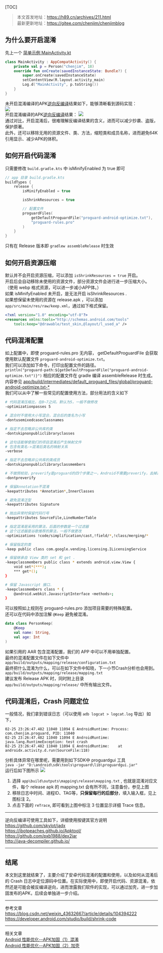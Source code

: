 
[TOC]

> 本文首发地址：<https://h89.cn/archives/211.html>  
> 最新更新地址：<https://gitee.com/chenjim/chenjimblog>


## 为什么要开启混淆
先上一个 [简单示例 MainActivity.kt ](https://gitee.com/chenjim/ProguardDemo)  
```kotlin
class MainActivity : AppCompatActivity() {
    private val p = Person("chenjim", 18)
    override fun onCreate(savedInstanceState: Bundle?) {
        super.onCreate(savedInstanceState)
        setContentView(R.layout.activity_main)
        Log.d("MainActivity", p.toString())
    }
}
```
未开启混淆编译的APK[逆向反编译](https://github.com/skylot/jadx)结果如下，能够清晰看到源码实现：  
![](https://pic.chenjim.com/202402252035340.png-blog)  
开启混淆编译的APK[逆向反编译](https://github.com/skylot/jadx)结果： 
![](https://pic.chenjim.com/202402252037681.png-blog)  
通过对比，开启混淆后，很难理解反编译结果的含义，进而可以减少抄袭、盗版，保护原著。  
此外，还可以移除无用的资源文件、类、方法，缩短类和成员名称，进而避免64K引用显示、减少APK的体积。


## 如何开启代码混淆
只需要修改 `build.gradle.kts` 中 isMinifyEnabled 为 true 即可  
```kotlin DSL
// app 目录 build.gradle.kts
buildTypes {
    release {
        isMinifyEnabled = true  

        isShrinkResources = true

        // 配置文件 
        proguardFiles(
            getDefaultProguardFile("proguard-android-optimize.txt"),
            "proguard-rules.pro"
        )
    }
}
```
只有在 Release 版本即 `gradlew assembleRelease` 时生效  


## 如何开启资源压缩
默认并不会开启资源压缩，可以添加 `isShrinkResources = true` 开启。  
开启后会自动移除未使用的资源文件，部分资源文件会进行进一步压缩大小。  
（使用 webp 格式资源，可以进一步减小APP体。）  
如果 isMinifyEnabled 未开启，是无法开启 isShrinkResources .    
如果想保留未使用的资源在 release.apk ，可以添加 `app/src/main/res/raw/keep.xml`，通过如下格式保留。  
```xml
<?xml version="1.0" encoding="utf-8"?>
<resources xmlns:tools="http://schemas.android.com/tools"
    tools:keep="@drawable/test_skin,@layout/l_used_a" />
```

## 代码混淆配置  
如上配置中，即使 proguard-rules.pro 无内容， getDefaultProguardFile 会获取使用默认配置文件 `proguard-android-optimize.txt`。  
我们可以添加如下命令，打印出配置文件的路径。  
 `println("proguard-path:${getDefaultProguardFile("proguard-android-optimize.txt")}")` 
相应的配置文件在 gradle 编译 assembleRelease 时生成。  
内容参见 [app/build/intermediates/default_proguard_files/global/proguard-android-optimize.txt-*](https://gitee.com/chenjim/ProguardDemo/blob/main/default_proguard_files/global/proguard-android-optimize.txt-8.2.2)   
我们可以从中了解一些常见的配置使用方法，部分用法的含义如下   
```bash
# 代码混淆压缩比，在0~7之间，默认为5，一般不做修改
-optimizationpasses 5

# 混合时不使用大小写混合，混合后的类名为小写
-dontusemixedcaseclassnames

# 指定不去忽略非公共库的类
-dontskipnonpubliclibraryclasses
```
```bash
# 这句话能够使我们的项目混淆后产生映射文件
# 包含有类名->混淆后类名的映射关系
-verbose

# 指定不去忽略非公共库的类成员
-dontskipnonpubliclibraryclassmembers
```
```bash
# 不做预校验，preverify是proguard的四个步骤之一，Android不需要preverify，去掉这一步能够加快混淆速度。
-dontpreverify

# 保留Annotation不混淆
-keepattributes *Annotation*,InnerClasses
```
```bash
# 避免混淆泛型
-keepattributes Signature

# 抛出异常时保留代码行号
-keepattributes SourceFile,LineNumberTable

# 指定混淆是采用的算法，后面的参数是一个过滤器
# 这个过滤器是谷歌推荐的算法，一般不做更改
-optimizations !code/simplification/cast,!field/*,!class/merging/*
```
```bash
# 保留指定的类 
-keep public class com.google.vending.licensing.ILicensingService

# 保留继承自 View 类的 set 和 get .
-keepclassmembers public class * extends android.view.View {
    void set*(***);
    *** get*();
}

# 保留 Javascript 接口.
-keepclassmembers class * {
    @android.webkit.JavascriptInterface <methods>;
}
```
可以按照如上规则在 proguard-rules.pro 添加项目需要的特殊配置。  
还可以在代码中添加注解 `@Keep` 避免被混淆。
```kotlin
data class PersonKeep(
    @Keep
    val name: String, 
    val age: Int
)
```
如果引用的 AAR 包含混淆配置，我们的 APP 中可以不用单独配置。  
最终的混淆配置文件在如下文件中   
`app/build/outputs/mapping/release/configuration.txt`   
最终把什么混淆为什么，可以在如下文件中知晓，下一小节Crash分析也会用到。  
`app/build/outputs/mapping/release/mapping.txt`  
建议发布 Release APK 时，同时附上目录 `app/build/outputs/mapping/release/` 中所有输出文件。  

## 代码混淆后，Crash 问题定位
一般情况，我们拿到错误日志（可以使用 `adb logcat > logcat.log` 导出）如下，
```log
02-25 23:26:47.482 11040 11094 E AndroidRuntime: Process: com.chenjim.proguard, PID: 11040
02-25 23:26:47.482 11040 11094 E AndroidRuntime: java.lang.RuntimeException: test crash
02-25 23:26:47.482 11040 11094 E AndroidRuntime: 	at androidx.activity.d.run(SourceFile:118)
```
分析具体异常在哪里呢，需要用到如下SDK中 proguardgui 工具  
`java -jar "D:\android\sdk\tools\proguard\lib\proguardgui.jar"`  
运行后如下图所示
![](https://pic.chenjim.com/202402252353801.png-blog)  
1. 选择 `app\build\outputs\mapping\release\mapping.txt` , 也就是混淆对应文件，每个 release apk 的 mapping.txt 会有所不同，注意备份，参见上图
2. 移除日志中时间、进程ID、TAG等，**只保留每行的后部分**，填入输入框，见上图标注 2。
3. 点击下面的 `reTrace`, 即可看到上图中标注 3 位置显示详细 Trace 信息。


---

逆向反编译可使用工具如下，详细使用按键其官方说明    
<https://github.com/skylot/jadx>  
<https://ibotpeaches.github.io/Apktool/>  
<https://github.com/pxb1988/dex2jar>  
<http://java-decompiler.github.io/>  

---

## 结尾 

本文到这里就结束了，主要介绍了安卓代码混淆的配置和使用，以及如何从混淆后的 Crash 日志中定位源码中位置。在实际使用中，即使开启代码、资源混淆，依然还是可能会被反编译逆向，进而泄露我们软件的实现，可以通过加壳，进一步加固发布的APK，后续会单独进一步介绍。

---

参考文章  
<https://blog.csdn.net/weixin_43632667/article/details/104394222>  
<https://developer.android.com/studio/build/shrink-code>  

--- 

相关文章   
[Android 性能优化--APK加固（1）混淆](https://h89.cn/archives/211.html)  
[Android 性能优化--APK加固（2）加壳](https://h89.cn/archives/212.html)  


